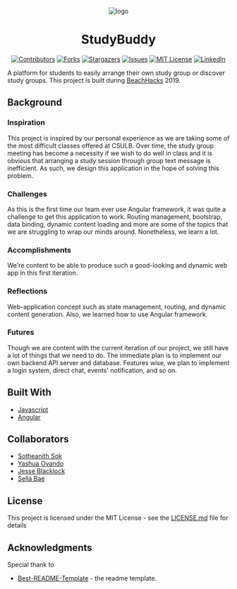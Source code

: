 <!-- Readme Start here -->

<!-- Load logo from readme/logo.jpg -->
<div align="center">
  <img src="readme/logo.jpg" alt="logo" />
</div>


<!-- Title -->
<h1 align="center" style="border: none">
StudyBuddy
</h1>


<!-- Shield IO - very nice icons -->
<div align="center">

[![Contributors][contributors_shield]][contributors_url]
[![Forks][forks_shield]][forks_url]
[![Stargazers][stars_shield]][stars_url]
[![Issues][issues_shield]][issues_url]
[![MIT License][license_shield]][license_url]
[![LinkedIn][linkedin_shield]][linkedin_url]

</div>


<!-- Description -->
A platform for students to easily arrange their own study group or discover study groups. This project is built during [BeachHacks] 2019.

## Background
### Inspiration
This project is inspired by our personal experience as we are taking some of the most difficult classes offered at CSULB. Over time, the study group meeting has become a necessity if we wish to do well in class and it is obvious that arranging a study session through group text message is inefficient. As such, we design this application in the hope of solving this problem.

### Challenges
As this is the first time our team ever use Angular framework, it was quite a challenge to get this application to work. Routing management, bootstrap, data binding, dynamic content loading and more are some of the topics that we are struggling to wrap our minds around. Nonetheless, we learn a lot.

### Accomplishments
We're content to be able to produce such a good-looking and dynamic web app in this first iteration.

### Reflections
Web-application concept such as state management, routing, and dynamic content generation. Also, we learned how to use Angular framework.

### Futures
Though we are content with the current iteration of our project, we still have a lot of things that we need to do. The immediate plan is to implement our own backend API server and database. Features wise, we plan to implement a login system, direct chat, events' notification, and so on.

<!-- Include your major tools and frameworks -->
## Built With
- [Javascript]
- [Angular]


<!-- Collaborators information -->
## Collaborators
- [Sotheanith Sok]
- [Yashua Ovando]
- [Jesse Blacklock]
- [Sella Bae]


<!-- License -->
## License
This project is licensed under the MIT License - see the [LICENSE.md][license_url] file for details


<!-- Shoutout to other projects, plugin, or minor tools -->
## Acknowledgments
Special thank to
- [Best-README-Template] - the readme template.


<!-- References -->
<!-- Shield Icons-->
[contributors_shield]: https://img.shields.io/github/contributors/sotheanithsok/Menh-LLC.svg?style=for-the-badge
[forks_shield]: https://img.shields.io/github/forks/sotheanithsok/Menh-LLC.svg?style=for-the-badge
[stars_shield]: https://img.shields.io/github/stars/sotheanithsok/Menh-LLC.svg?style=for-the-badge
[issues_shield]: https://img.shields.io/github/issues/sotheanithsok/Menh-LLC.svg?style=for-the-badge
[license_shield]: https://img.shields.io/github/license/sotheanithsok/Menh-LLC.svg?style=for-the-badge
[linkedin_shield]: https://img.shields.io/badge/-LinkedIn-black.svg?style=for-the-badge&logo=linkedin&colorB=555

<!-- Shield URLs -->
[contributors_url]: https://github.com/sotheanithsok/Menh-LLC/graphs/contributors
[forks_url]: https://github.com/sotheanithsok/Menh-LLC/network/members
[stars_url]: https://github.com/sotheanithsok/Menh-LLC/stargazers
[issues_url]: https://github.com/sotheanithsok/Menh-LLC/issues
[license_url]: https://github.com/sotheanithsok/Menh-LLC/blob/master/LICENSE
[linkedin_url]: https://www.linkedin.com/in/sotheanith-sok-969ab0b3/

<!-- Other links -->
[Sotheanith Sok]: https://github.com/sotheanithsok
[Best-README-Template]: https://github.com/othneildrew/Best-README-Template

[BeachHacks]: https://beachhacks-2.devpost.com/

[Javascript]: https://www.javascript.com/
[Angular]: https://angular.io/


[Yashua Ovando]: https://github.com/ydovando
[Jesse Blacklock]: https://github.com/jblacklock
[Sella Bae]: https://github.com/sellabae
